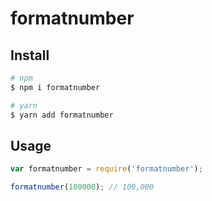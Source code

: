 # formatnumber

## Install

```bash
# npm
$ npm i formatnumber

# yarn
$ yarn add formatnumber
```

## Usage

```js
var formatnumber = require('formatnumber');

formatnumber(100000); // 100,000
```
